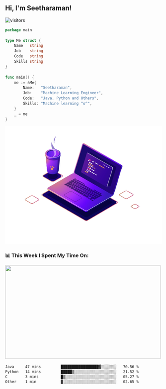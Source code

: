 <h2> Hi, I'm Seetharaman!</h2>

![visitors](https://visitor-badge.glitch.me/badge?page_id=seetharaman52)

```go
package main

type Me struct {
	Name   string
	Job    string
	Code   string
	Skills string
}

func main() {
	me := &Me{
		Name:   "Seetharaman",
		Job:    "Machine Learning Engineer",
		Code:   "Java, Python and Others",
		Skills: "Machine learning ^o^",
	}
	_ = me
}
```


<picture>
  <source media="(prefers-color-scheme: dark)" srcset="https://raw.githubusercontent.com/seetharaman52/seetharaman52/main/.assets/971.png">
  <source media="(prefers-color-scheme: light)" srcset="https://raw.githubusercontent.com/seetharaman52/seetharaman52/main/.assets/971.png">
  <img alt="" src="https://raw.githubusercontent.com/seetharaman52/seetharaman52/main/.assets/971.png">
</picture>


<h3>📊 This Week I Spent My Time On:</h3>
<img align='bottom' src="https://github-readme-stats.vercel.app/api?username=seetharaman52&show_icons=true&theme=merko&layout=compact&bg_color=00000000", width="500" height="300">


<!--START_SECTION:waka-->

```text
Java     47 mins         █████████████████▓░░░░░░░   70.56 %
Python   14 mins         █████▒░░░░░░░░░░░░░░░░░░░   21.52 %
C        3 mins          █▒░░░░░░░░░░░░░░░░░░░░░░░   05.27 %
Other    1 min           ▓░░░░░░░░░░░░░░░░░░░░░░░░   02.65 %
```

<!--END_SECTION:waka-->
